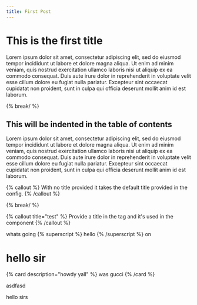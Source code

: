 ```yaml
---
title: First Post
---
```


# This is the first title
Lorem ipsum dolor sit amet, consectetur adipiscing elit, sed do eiusmod tempor incididunt ut labore et dolore magna aliqua. Ut enim ad minim veniam, quis nostrud exercitation ullamco laboris nisi ut aliquip ex ea commodo consequat. Duis aute irure dolor in reprehenderit in voluptate velit esse cillum dolore eu fugiat nulla pariatur. Excepteur sint occaecat cupidatat non proident, sunt in culpa qui officia deserunt mollit anim id est laborum.




{% break/ %}


## This will be indented in the table of contents
Lorem ipsum dolor sit amet, consectetur adipiscing elit, sed do eiusmod tempor incididunt ut labore et dolore magna aliqua. Ut enim ad minim veniam, quis nostrud exercitation ullamco laboris nisi ut aliquip ex ea commodo consequat. Duis aute irure dolor in reprehenderit in voluptate velit esse cillum dolore eu fugiat nulla pariatur. Excepteur sint occaecat cupidatat non proident, sunt in culpa qui officia deserunt mollit anim id est laborum.

{% callout %}
With no title provided it takes the default title provided in the config.
{% /callout %}


{% break/ %}



{% callout title="test" %}
Provide a title in the tag and it's used in the component
{% /callout %}

whats going
{% superscript %}
hello
{% /superscript %}
on

# hello sir

{% card description="howdy yall" %}
was gucci
{% /card %}

asdfasd

hello sirs
